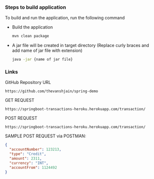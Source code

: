 ### Steps to build application

To build and run the application, run the following command

- Build the application

  ```bash
  mvn clean package
  ```

- A jar file will be created in target directory (Replace curly braces and add name of jar file with extension)

  ```bash
  java -jar {name of jar file}
  ```

### Links

GitHub Repository URL

    https://github.com/thevanshjain/spring-demo

GET REQUEST

    https://springboot-transactions-heroku.herokuapp.com/transaction/

POST REQUEST

    https://springboot-transactions-heroku.herokuapp.com/transaction/

SAMPLE POST REQUEST via POSTMAN:

```json
{
  "accountNumber": 123213,
  "type": "Credit",
  "amount": 2311,
  "currency": "INT",
  "accountFrom": 1124492
}
```
